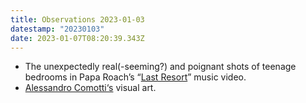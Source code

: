 ```yaml
---
title: Observations 2023-01-03
datestamp: "20230103"
date: 2023-01-07T08:20:39.343Z
---
```

- The unexpectedly real(-seeming?) and poignant shots of teenage bedrooms in Papa Roach’s “[Last Resort](https://youtu.be/j0lSpNtjPM8)” music video.
- [Alessandro Comotti‘s](https://alessandrocomotti.com) visual art.